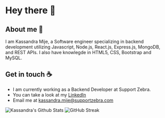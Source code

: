 # Hey there :wave:

## About me :pencil:

I am Kassandra Mije, a Software engineer specializing in backend development utilizing Javascript, Node.js, React.js, Express.js, MongoDB, and REST APIs.
I also have knowlegde in HTML5, CSS, Bootstrap and MySQL.


## Get in touch :coffee:

- I am currently working as a Backend Developer at Support Zebra.
- You can take a look at my [LinkedIn](https://www.linkedin.com/in/kassandra-mije/)
- Email me at kassandra.mije@supportzebra.com

![Kassandra's Github Stats](https://github-readme-stats.vercel.app/api?username=mijekassandra20&theme=aura_dark&show_icons=true) ![GitHub Streak](https://github-readme-streak-stats.herokuapp.com/?user=mijekassandra20&theme=monokai-metallian&count_private=true)


